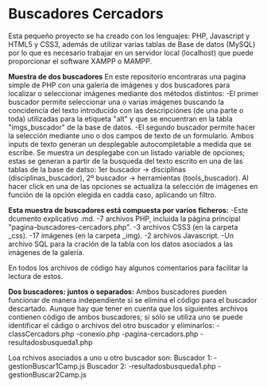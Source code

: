 # Buscadores Cercadors

Esta pequeño proyecto se ha creado con los lenguajes: PHP, Javascript y HTML5 y CSS3, además de utilizar varias tablas de Base de datos (MySQL) por lo que es necesario trabajar en un servidor local (localhost) que puede proporcionar el software XAMPP o MAMPP.

**Muestra de dos buscadores**
En este repositorio encontraras una pagina simple de PHP con una galería de imágenes y dos buscadores para localizar o seleccionar imágenes mediante dos métodos distintos:
-El primer buscador permite seleccionar una o varias imágenes buscando la concidencía del texto introducido con las descripciónes (de una parte o toda) utilizadas para la etiqueta "alt" y que se encuentran en la tabla "imgs_buscador" de la base de datos.
-El segundo buscador permite hacer la selección mediante uno o dos campos de texto de un formulario. Ambos inputs de texto generan un desplegable autocompletable a medida que se escribe. Se muestra  un desplegabe con un listado variable de opciones; estas se generan a partir de la busqueda del texto escrito en una de las tablas de la base de datso: 1er buscador -> disciplinas (disciplinas_buscador), 2º buscador -> herramientas (tools_buscador). Al hacer click en una de las opciones se actualiza la selección de imágenes en función de la opción elegida en cadda caso, aplicando un filtro. 

**Esta muestra de buscadores está compuesta por varios ficheros:**
  -Este dcumento explicativo .md.
  -7 archivos PHP, incluida la página principal "pagina-buscadores-cercadors.php".
  -3 archivos CSS3 (en la carpeta _css).
  -17 imágenes (en la carpeta _img).
  -2 archivos Javascript.
  -Un archivo SQL para la cración de la tabla con los datos asociados a las imágenes de la galería.

En todos los archivos de código hay algunos comentarios para facilitar la lectura de estos.

**Dos buscadores: juntos o separados:**
Ambos buscadores pueden funcionar de manera independiente si se elimina el código para el buscador descartado. Aunque hay que tener en cuenta que los siguientes archivos contienen código de ambos buscadores; si sólo se utiliza uno se puede identificar el cádigo o archivos del otro buscador y eliminarlos:
  -classCercadors.php
  -conexio.php
  -pagina-cercadors.php
  -resultadosbusqueda1.php

Loa rchivos asociados a uno u otro buscador son:
  Buscador 1:
    -gestionBuscar1Camp.js
  Buscador 2:
    -resultadosbusqueda1.php
    -gestionBuscar2Camp.js
